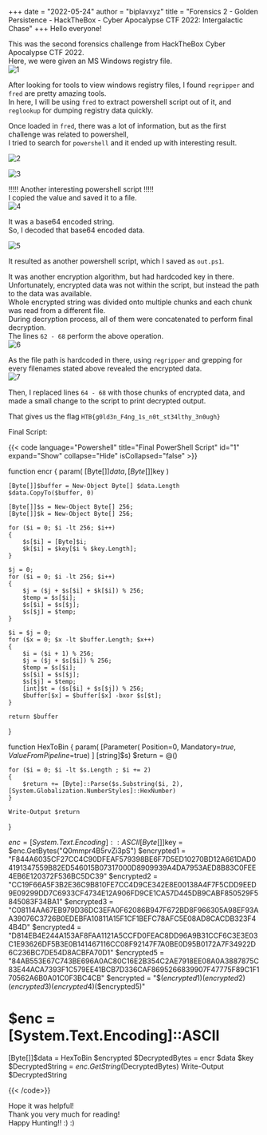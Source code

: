 +++
date = "2022-05-24"
author = "biplavxyz"
title = "Forensics 2 - Golden Persistence - HackTheBox - Cyber Apocalypse CTF 2022: Intergalactic Chase"
+++
Hello everyone!  

This was the second forensics challenge from  HackTheBox Cyber Apocalypse CTF 2022.  
Here, we were given an MS Windows registry file.  
![1](/gp1.png)  

After looking for tools to view windows registry files, I found `regripper` and `fred` are pretty amazing tools.  
In here, I will be using `fred` to extract powershell script out of it, and `reglookup` for dumping registry data quickly.  

Once loaded in `fred`, there was a lot of information, but as the first challenge was related to powershell,  
I tried to search for `powershell` and it ended up with interesting result.  

![2](/gp2.png)  

![3](/gp3.png)  

!!!!! Another interesting powershell script !!!!!  
I copied the value and saved it to a file.  
![4](/gp4.png)  

It was a base64 encoded string.  
So, I decoded that base64 encoded data.  

![5](/gp5.png)  

It resulted as another powershell script, which I saved as `out.ps1`.  

It was another encryption algorithm, but had hardcoded key in there.  
Unfortunately, encrypted data was not within the script, but instead the path to the data was available.  
Whole encrypted string was divided onto multiple chunks and each chunk was read from a different file.  
During decryption process, all of them were concatenated to perform final decryption.  
The lines `62 - 68` perform the above operation.  
![6](/gp6.png)  

As the file path is hardcoded in there, using `regripper` and grepping for every filenames stated above revealed the encrypted data.  
![7](/gp7.png)  

Then, I replaced lines `64 - 68` with those chunks of encrypted data, and made a small change to the script to print decrypted output.  

That gives us the flag `HTB{g0ld3n_F4ng_1s_n0t_st34lthy_3n0ugh}`  


Final Script:  

{{< code language="Powershell" title="Final PowerShell Script" id="1" expand="Show" collapse="Hide" isCollapsed="false" >}}

function encr {
    param(
        [Byte[]]$data,
        [Byte[]]$key
      )

    [Byte[]]$buffer = New-Object Byte[] $data.Length
    $data.CopyTo($buffer, 0)

    [Byte[]]$s = New-Object Byte[] 256;
    [Byte[]]$k = New-Object Byte[] 256;

    for ($i = 0; $i -lt 256; $i++)
    {
        $s[$i] = [Byte]$i;
        $k[$i] = $key[$i % $key.Length];
    }

    $j = 0;
    for ($i = 0; $i -lt 256; $i++)
    {
        $j = ($j + $s[$i] + $k[$i]) % 256;
        $temp = $s[$i];
        $s[$i] = $s[$j];
        $s[$j] = $temp;
    }

    $i = $j = 0;
    for ($x = 0; $x -lt $buffer.Length; $x++)
    {
        $i = ($i + 1) % 256;
        $j = ($j + $s[$i]) % 256;
        $temp = $s[$i];
        $s[$i] = $s[$j];
        $s[$j] = $temp;
        [int]$t = ($s[$i] + $s[$j]) % 256;
        $buffer[$x] = $buffer[$x] -bxor $s[$t];
    }

    return $buffer
}


function HexToBin {
    param(
    [Parameter(
        Position=0,
        Mandatory=$true,
        ValueFromPipeline=$true)
    ]
    [string]$s)
    $return = @()

    for ($i = 0; $i -lt $s.Length ; $i += 2)
    {
        $return += [Byte]::Parse($s.Substring($i, 2), [System.Globalization.NumberStyles]::HexNumber)
    }

    Write-Output $return
}

$enc = [System.Text.Encoding]::ASCII
[Byte[]]$key = $enc.GetBytes("Q0mmpr4B5rvZi3pS")
$encrypted1 = "F844A6035CF27CC4C90DFEAF579398BE6F7D5ED10270BD12A661DAD04191347559B82ED546015B07317000D8909939A4DA7953AED8B83C0FEE4EB6E120372F536BC5DC39"
$encrypted2 = "CC19F66A5F3B2E36C9B810FE7CC4D9CE342E8E00138A4F7F5CDD9EED9E09299DD7C6933CF4734E12A906FD9CE1CA57D445DB9CABF850529F5845083F34BA1"
$encrypted3 = "C08114AA67EB979D36DC3EFA0F62086B947F672BD8F966305A98EF93AA39076C3726B0EDEBFA10811A15F1CF1BEFC78AFC5E08AD8CACDB323F44B4D"
$encrypted4 = "D814EB4E244A153AF8FAA1121A5CCFD0FEAC8DD96A9B31CCF6C3E3E03C1E93626DF5B3E0B141467116CC08F92147F7A0BE0D95B0172A7F34922D6C236BC7DE54D8ACBFA70D1"
$encrypted5 = "84AB553E67C743BE696A0AC80C16E2B354C2AE7918EE08A0A3887875C83E44ACA7393F1C579EE41BCB7D336CAF8695266839907F47775F89C1F170562A6B0A01C0F3BC4CB"
$encrypted = "$($encrypted1)$($encrypted2)$($encrypted3)$($encrypted4)$($encrypted5)"
# $enc = [System.Text.Encoding]::ASCII
[Byte[]]$data = HexToBin $encrypted
$DecryptedBytes = encr $data $key
$DecryptedString = $enc.GetString($DecryptedBytes)
Write-Output $DecryptedString

{{< /code>}}

Hope it was helpful!  
Thank you very much for reading!  
Happy Hunting!! :) :) 
